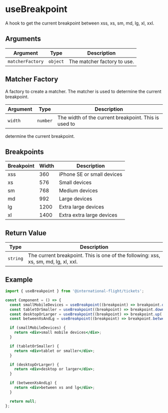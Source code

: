 # useBreakpoint

A hook to get the current breakpoint between xss, xs, sm, md, lg, xl, xxl.

## Arguments

| Argument         | Type     | Description                 |
| ---------------- | -------- | --------------------------- |
| `matcherFactory` | `object` | The matcher factory to use. |

## Matcher Factory

A factory to create a matcher. The matcher is used to determine the current
breakpoint.

| Argument | Type     | Description                                          |
| -------- | -------- | ---------------------------------------------------- |
| `width`  | `number` | The width of the current breakpoint. This is used to |

determine the current breakpoint.

## Breakpoints

| Breakpoint | Width | Description                |
| ---------- | ----- | -------------------------- |
| xss        | 360   | iPhone SE or small devices |
| xs         | 576   | Small devices              |
| sm         | 768   | Medium devices             |
| md         | 992   | Large devices              |
| lg         | 1200  | Extra large devices        |
| xl         | 1400  | Extra extra large devices  |

## Return Value

| Type     | Description                                                                         |
| -------- | ----------------------------------------------------------------------------------- |
| `string` | The current breakpoint. This is one of the following: xss, xs, sm, md, lg, xl, xxl. |

## Example

```jsx
import { useBreakpoint } from '@international-flight/tickets';

const Component = () => {
  const smallMobileDevices = useBreakpoint((breakpoint) => breakpoint.down('xss'));
  const tabletOrSmaller = useBreakpoint((breakpoint) => breakpoint.down('xss'));
  const desktopOrLarger = useBreakpoint((breakpoint) => breakpoint.up('md'));
  const betweenXsAndLg = useBreakpoint((breakpoint) => breakpoint.between('xs', 'lg'));

  if (smallMobileDevices) {
    return <div>small mobile devices</div>;
  }

  if (tabletOrSmaller) {
    return <div>tablet or smaller</div>;
  }

  if (desktopOrLarger) {
    return <div>desktop or larger</div>;
  }

  if (betweenXsAndLg) {
    return <div>between xs and lg</div>;
  }

  return null;
};
```
